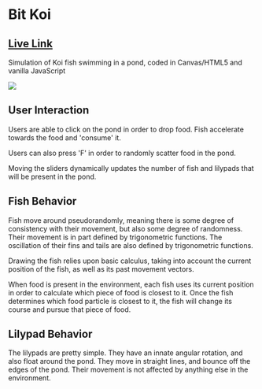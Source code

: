 # Bit Koi

## [Live Link](https://tyler-chi.github.io/JSProject/)

Simulation of Koi fish swimming in a pond, coded in Canvas/HTML5 and vanilla JavaScript

![](https://github.com/Tyler-Chi/JSProject/blob/master/javascript_files/fishy3.gif)

## User Interaction

Users are able to click on the pond in order to drop food. Fish accelerate towards the food and 'consume' it.

Users can also press 'F' in order to randomly scatter food in the pond.

Moving the sliders dynamically updates the number of fish and lilypads that will be present in the pond.

## Fish Behavior

Fish move around pseudorandomly, meaning there is some degree of consistency with their movement, but also some degree of randomness. Their movement is in part defined by trigonometric functions. The oscillation of their fins and tails are also defined by trigonometric functions.

Drawing the fish relies upon basic calculus, taking into account the current position of the fish, as well as its past movement vectors.

When food is present in the environment, each fish uses its current position in order to calculate which piece of food is closest to it. Once the fish determines which food particle is closest to it, the fish will change its course and pursue that piece of food. 


## Lilypad Behavior

The lilypads are pretty simple. They have an innate angular rotation, and also float around the pond. They move in straight lines, and bounce off the edges of the pond. Their movement is not affected by anything else in the environment. 